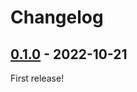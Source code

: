 # Changelog

<!-- See: https://keepachangelog.com/en/1.0.0/ -->

## [0.1.0] - 2022-10-21

First release!

[0.1.0]: https://github.com/langston-barrett/tree-sitter-souffle/releases/tag/v0.1.0
